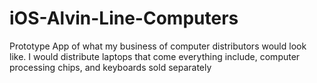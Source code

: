 # iOS-Alvin-Line-Computers
Prototype App of what my business of computer distributors would look like. 
I would distribute laptops that come everything include, computer processing chips, and keyboards sold separately 
